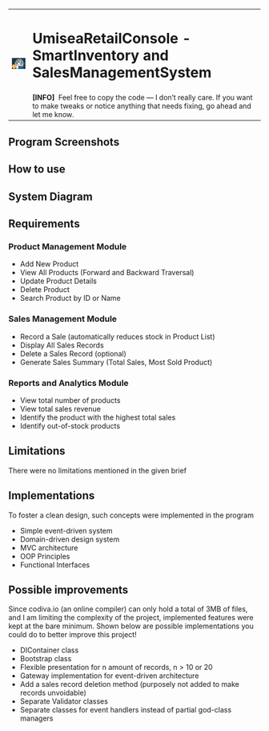 <table>
  <tr>
    <td rowspan="2"><img src="gura-eat.gif" width="180"></img></td>
    <td colspan="5"><h1> UmiseaRetailConsole - SmartInventory and SalesManagementSystem </h1></td>
  </tr>
  <tr>
    <td colspan="5">
      <b>[INFO]</b>
      &nbspFeel free to copy the code — I don’t really care. If you want to make tweaks or notice anything that needs fixing, go ahead and let me know.
    </td>
  </tr>
</table>

## Program Screenshots

## How to use

## System Diagram


## Requirements
### Product Management Module
- Add New Product
- View All Products (Forward and Backward Traversal)
- Update Product Details
- Delete Product
- Search Product by ID or Name

### Sales Management Module
- Record a Sale (automatically reduces stock in Product List)
- Display All Sales Records
- Delete a Sales Record (optional)
- Generate Sales Summary (Total Sales, Most Sold Product)

### Reports and Analytics Module
- View total number of products
- View total sales revenue
- Identify the product with the highest total sales
- Identify out-of-stock products

## Limitations
There were no limitations mentioned in the given brief

## Implementations
To foster a clean design, such concepts were implemented in the program
- Simple event-driven system
- Domain-driven design system
- MVC architecture
- OOP Principles
- Functional Interfaces

## Possible improvements
Since codiva.io (an online compiler) can only hold a total of 3MB of files,
and I am limiting the complexity of the project,
implemented features were kept at the bare minimum. Shown below
are possible implementations you could do to better improve this
project!
- DIContainer class
- Bootstrap class
- Flexible presentation for n amount of records, n > 10 or 20
- Gateway implementation for event-driven architecture
- Add a sales record deletion method (purposely not added to make records unvoidable)
- Separate Validator classes
- Separate classes for event handlers instead of partial god-class managers


